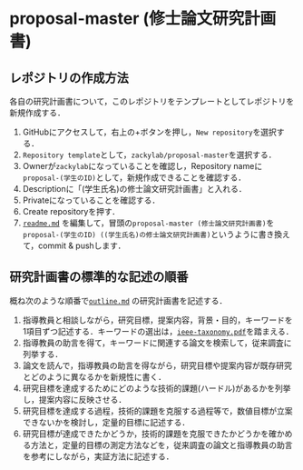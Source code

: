 # proposal-master (修士論文研究計画書)

## レポジトリの作成方法

各自の研究計画書について，このレポジトリをテンプレートとしてレポジトリを新規作成する．

1. GitHubにアクセスして，右上の+ボタンを押し，`New repository`を選択する．
2. `Repository template`として，`zackylab/proposal-master`を選択する．
3. Ownerが`zackylab`になっていることを確認し，Repository nameに`proposal-(学生のID)`として，新規作成できることを確認する．
4. Descriptionに「(学生氏名)の修士論文研究計画書」と入れる．
5. Privateになっていることを確認する．
6. Create repositoryを押す．
7. [`readme.md`](readme.md) を編集して，冒頭の`proposal-master (修士論文研究計画書)`を`proposal-(学生のID) ((学生氏名)の修士論文研究計画書)`というように書き換えて，commit & pushします．

## 研究計画書の標準的な記述の順番

概ね次のような順番で[`outline.md`](outline.md) の研究計画書を記述する．

1. 指導教員と相談しながら，研究目標，提案内容，背景・目的，キーワードを1項目ずつ記述する．キーワードの選出は，[`ieee-taxonomy.pdf`](references/ieee-taxonomy.pdf)を踏まえる．
2. 指導教員の助言を得て，キーワードに関連する論文を検索して，従来調査に列挙する．
3. 論文を読んで，指導教員の助言を得ながら，研究目標や提案内容が既存研究とどのように異なるかを新規性に書く．
4. 研究目標を達成するためにどのような技術的課題(ハードル)があるかを列挙し，提案内容に反映させる．
5. 研究目標を達成する過程，技術的課題を克服する過程等で，数値目標が立案できないかを検討し，定量的目標に記述する．
6. 研究目標が達成できたかどうか，技術的課題を克服できたかどうかを確かめる方法と，定量的目標の測定方法などを，従来調査の論文と指導教員の助言を参考にしながら，実証方法に記述する．

